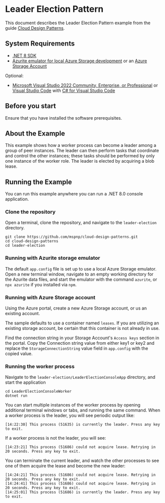 ﻿# Leader Election Pattern

This document describes the Leader Election Pattern example from the guide [Cloud Design Patterns](http://aka.ms/Cloud-Design-Patterns).

## System Requirements

- [.NET 8 SDK](https://dotnet.microsoft.com/download/dotnet/8.0)
- [Azurite emulator for local Azure Storage development](https://learn.microsoft.com/azure/storage/common/storage-use-azurite) or an [Azure Storage Account](https://learn.microsoft.com/azure/storage/common/storage-account-create)

Optional:
- [Microsoft Visual Studio 2022 Community, Enterprise, or Professional](https://visualstudio.microsoft.com/) or [Visual Studio Code](https://code.visualstudio.com/) with [C# for Visual Studio Code](https://marketplace.visualstudio.com/items?itemName=ms-dotnettools.csharp)

## Before you start

Ensure that you have installed the software prerequisites.

## About the Example

This example shows how a worker process can become a leader among a group of peer instances. The leader can then perform tasks that coordinate and control the other instances; these tasks should be performed by only one instance of the worker role. The leader is elected by acquiring a blob lease.

## Running the Example

You can run this example anywhere you can run a .NET 8.0 console application.

### Clone the repository

Open a terminal, clone the repository, and navigate to the `leader-election` directory.

```shell
git clone https://github.com/mspnp/cloud-design-patterns.git
cd cloud-design-patterns
cd leader-election
```

### Running with Azurite storage emulator

The default `app.config` file is set up to use a local Azure Storage emulator. Open a new terminal window, navigate to an empty working directory for the Azurite data files, and start the emulator with the command `azurite`, or `npx azurite` if you installed via `npm`.

### Running with Azure Storage account

Using the Azure portal, create a new Azure Storage account, or us an existing account.

The sample defaults to use a container named `leases`. If you are utilizing an existing storage account, be certain that this container is not already in use.

Find the connection string in your Storage Account's `Access keys` section in the portal. Copy the Connection string value from either key1 or key2 and replace the `StorageConnectionString` value field in `app.config` with the copied value.

### Running the worker process

Navigate to the `leader-election/LeaderElectionConsoleApp` directory, and start the application

```shell
cd LeaderElectionConsoleWorker
dotnet run
```

You can start multiple instances of the worker process by opening additional terminal windows or tabs, and running the same command. When a worker process is the leader, you will see periodic output like:

```output
[14:22:30] This process (51635) is currently the leader. Press any key to exit.
```

If a worker process is not the leader, you will see:

```output
[14:23:21] This process (51686) could not acquire lease. Retrying in 20 seconds. Press any key to exit.
```

You can terminate the current leader, and watch the other processes to see one of them acquire the lease and become the new leader:

```output
[14:24:21] This process (51686) could not acquire lease. Retrying in 20 seconds. Press any key to exit.
[14:24:41] This process (51686) could not acquire lease. Retrying in 20 seconds. Press any key to exit.
[14:25:01] This process (51686) is currently the leader. Press any key to exit.
```
